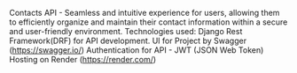 Contacts API - Seamless and intuitive experience for users, allowing them to efficiently organize and maintain their contact information within a secure and user-friendly environment.
Technologies used:
Django Rest Framework(DRF) for API development.
UI for Project by Swagger (https://swagger.io/)
Authentication for API - JWT (JSON Web Token)
Hosting on Render (https://render.com/)
